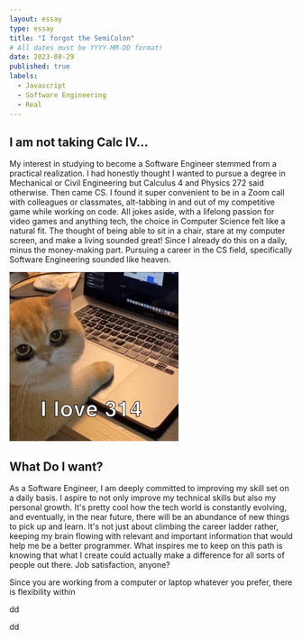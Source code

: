 ```yaml
---
layout: essay
type: essay
title: "I forgot the SemiColon"
# All dates must be YYYY-MM-DD format!
date: 2023-08-29
published: true
labels:
  - Javascript
  - Software Engineering
  - Real
---
```



## I am not taking Calc IV... 

My interest in studying to become a Software Engineer stemmed from a practical realization. I had honestly thought I wanted to pursue a degree in Mechanical or Civil Engineering but Calculus 4 and Physics 272 said otherwise. Then came CS. I found it super convenient to be in a Zoom call with colleagues or classmates, alt-tabbing in and out of my competitive game while working on code. All jokes aside, with a lifelong passion for video games and anything tech, the choice in Computer Science felt like a natural fit. The thought of being able to sit in a chair, stare at my computer screen, and make a living sounded great! Since I already do this on a daily, minus the money-making part. Pursuing a career in the CS field, specifically Software Engineering sounded like heaven.

 
<img width="300px" class="rounded float-start pe-4" src="../img/IMG_1902.jpg">

## What Do I want? 

As a Software Engineer, I am deeply committed to improving my skill set on a daily basis. I aspire to not only improve my technical skills but also my personal growth. It's pretty cool how the tech world is constantly evolving, and eventually, in the near future, there will be an abundance of new things to pick up and learn. It's not just about climbing the career ladder rather, keeping my brain flowing with relevant and important information that would help me be a better programmer. What inspires me to keep on this path is knowing that what I create could actually make a difference for all sorts of people out there. Job satisfaction, anyone?

Since you are working from a computer or laptop whatever you prefer, there is flexibility within

dd

dd

